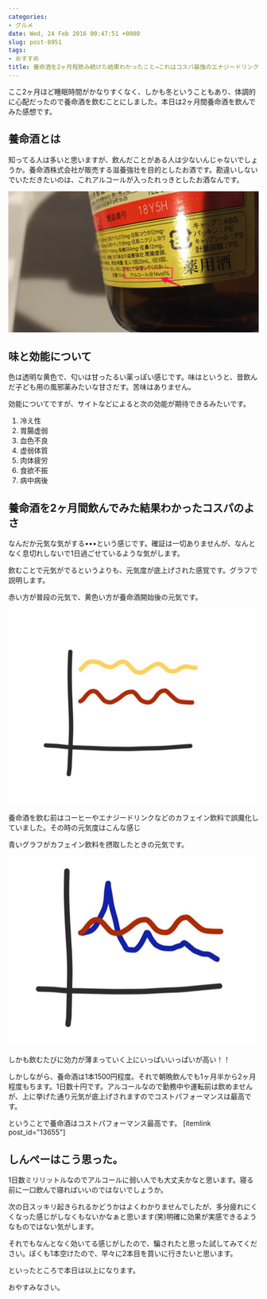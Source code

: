 ```yaml
---
categories:
- グルメ
date: Wed, 24 Feb 2016 00:47:51 +0000
slug: post-8951
tags:
- おすすめ
title: 養命酒を2ヶ月程飲み続けた結果わかったこと→これはコスパ最強のエナジードリンク
---
```


ここ2ヶ月ほど睡眠時間がかなりすくなく、しかも冬ということもあり、体調的に心配だったので養命酒を飲むことにしました。本日は2ヶ月間養命酒を飲んでみた感想です。<!--more-->
<h2>養命酒とは</h2>
知ってる人は多いと思いますが、飲んだことがある人は少ないんじゃないでしょうか。養命酒株式会社が販売する滋養強壮を目的としたお酒です。勘違いしないでいただきたいのは、これアルコールが入ったれっきとしたお酒なんです。

![](images/IIMG_1203.jpg)
<h2>味と効能について</h2>
色は透明な黄色で、匂いは甘ったるい薬っぽい感じです。味はというと、昔飲んだ子ども用の風邪薬みたいな甘さだす。苦味はありません。

効能についてですが、サイトなどによると次の効能が期待できるみたいです。
<ol>
 	<li>冷え性</li>
 	<li>胃腸虚弱</li>
 	<li>血色不良</li>
 	<li>虚弱体質</li>
 	<li>肉体疲労</li>
 	<li>食欲不振</li>
 	<li>病中病後</li>
</ol>
<h2>養命酒を2ヶ月間飲んでみた結果わかったコスパのよさ</h2>
なんだか元気な気がする•••という感じです。確証は一切ありませんが、なんとなく息切れしないで1日過ごせているような気がします。

飲むことで元気がでるというよりも、元気度が底上げされた感覚です。グラフで説明します。

赤い方が普段の元気で、黄色い方が養命酒開始後の元気です。

![](images/slproImg_201602240942310.jpg)

養命酒を飲む前はコーヒーやエナジードリンクなどのカフェイン飲料で誤魔化していました。その時の元気度はこんな感じ

青いグラフがカフェイン飲料を摂取したときの元気です。

![](images/slproImg_201602240943290.jpg)

しかも飲むたびに効力が薄まっていく上にいっぱいいっぱいが高い！！

しかしながら、養命酒は1本1500円程度。それで朝晩飲んでも1ヶ月半から2ヶ月程度もちます。1日数十円です。アルコールなので勤務中や運転前は飲めませんが、上に挙げた通り元気が底上げされますのでコストパフォーマンスは最高です。

ということで養命酒はコストパフォーマンス最高です。
[itemlink post_id="13655"]

<h2>しんぺーはこう思った。</h2>
1日数ミリリットルなのでアルコールに弱い人でも大丈夫かなと思います。寝る前に一口飲んで寝ればいいのではないでしょうか。

次の日スッキリ起きられるかどうかはよくわかりませんでしたが、多分疲れにくくなった感じがしなくもないかなぁと思います(笑)明確に効果が実感できるようなものではない気がします。

それでもなんとなく効いてる感じがしたので、騙されたと思った試してみてください。ぼくも1本空けたので、早々に2本目を買いに行きたいと思います。

といったところで本日は以上になります。

おやすみなさい。
